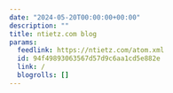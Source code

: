 ```yaml
---
date: "2024-05-20T00:00:00+00:00"
description: ""
title: ntietz.com blog
params:
  feedlink: https://ntietz.com/atom.xml
  id: 94f49893063567d57d9c6aa1cd5e882e
  link: /
  blogrolls: []
---
```

